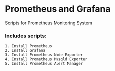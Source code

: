 # Prometheus and Grafana
Scripts for Prometheus Monitoring System

### Includes  scripts:

    1. Install Prometheus 
    2. Install Grafana
    3. Install Prometheus Node Exporter
    4. Install Prometheus Mysqld Exporter
    5. Install Prometheus Alert Manager
